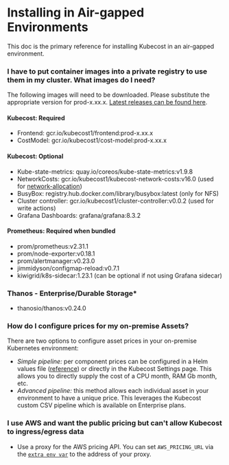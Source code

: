 # Installing in Air-gapped Environments

This doc is the primary reference for installing Kubecost in an air-gapped environment.

### I have to put container images into a private registry to use them in my cluster. What images do I need?

The following images will need to be downloaded. Please substitute the appropriate version for prod-x.xx.x. [Latest releases can be found here](https://github.com/kubecost/cost-analyzer-helm-chart/releases).

#### Kubecost: Required

* Frontend: gcr.io/kubecost1/frontend:prod-x.xx.x
* CostModel: gcr.io/kubecost1/cost-model:prod-x.xx.x

#### Kubecost: Optional

* Kube-state-metrics: quay.io/coreos/kube-state-metrics:v1.9.8
* NetworkCosts: gcr.io/kubecost1/kubecost-network-costs:v16.0 (used for [network-allocation](network-allocation.md))
* BusyBox: registry.hub.docker.com/library/busybox:latest (only for NFS)
* Cluster controller: gcr.io/kubecost1/cluster-controller:v0.0.2 (used for write actions)
* Grafana Dashboards: grafana/grafana:8.3.2

#### Prometheus: Required when bundled

* prom/prometheus:v2.31.1
* prom/node-exporter:v0.18.1
* prom/alertmanager:v0.23.0
* jimmidyson/configmap-reload:v0.7.1
* kiwigrid/k8s-sidecar:1.23.1 (can be optional if not using Grafana sidecar)

### Thanos - Enterprise/Durable Storage\*

* thanosio/thanos:v0.24.0

### How do I configure prices for my on-premise Assets?

There are two options to configure asset prices in your on-premise Kubernetes environment:

* _Simple pipeline:_ per component prices can be configured in a Helm values file ([reference](https://github.com/kubecost/cost-analyzer-helm-chart/blob/6c0975614b4a6854be602d1a6f9506ce8b80abdc/cost-analyzer/values.yaml#L559-L570)) or directly in the Kubecost Settings page. This allows you to directly supply the cost of a CPU month, RAM Gb month, etc.
* _Advanced pipeline:_ this method allows each individual asset in your environment to have a unique price. This leverages the Kubecost custom CSV pipeline which is available on Enterprise plans.

### I use AWS and want the public pricing but can't allow Kubecost to ingress/egress data

* Use a proxy for the AWS pricing API. You can set `AWS_PRICING_URL` via the [`extra env var`](https://github.com/kubecost/cost-analyzer-helm-chart/blob/v1.98/cost-analyzer/values.yaml#L304) to the address of your proxy.
